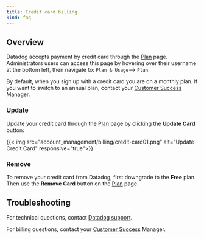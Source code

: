 ```yaml
---
title: Credit card billing
kind: faq
---
```


## Overview

Datadog accepts payment by credit card through the [Plan][1] page. Administrators users can access this page by hovering over their username at the bottom left, then navigate to: `Plan & Usage`--> `Plan`.

By default, when you sign up with a credit card you are on a monthly plan. If you want to switch to an annual plan, contact your [Customer Success][2] Manager.

### Update

Update your credit card through the [Plan][1] page by clicking the **Update Card** button:

{{< img src="account_management/billing/credit-card01.png" alt="Update Credit Card" responsive="true">}}

### Remove

To remove your credit card from Datadog, first downgrade to the **Free** plan. Then use the **Remove Card** button on the [Plan][1] page.

## Troubleshooting
For technical questions, contact [Datadog support][3].

For billing questions, contact your [Customer Success][2] Manager.

[1]: https://app.datadoghq.com/account/billing
[2]: mailto:success@datadoghq.com
[3]: /help
